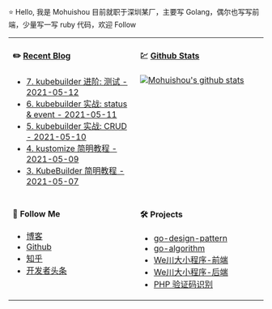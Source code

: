 ⭐ Hello, 我是 Mohuishou 目前就职于深圳某厂，主要写 Golang，偶尔也写写前端，少量写一写 ruby 代码，欢迎 Follow

<table>
  
<tr>
<td valign="top"  width="50%">

#### ✏️ [Recent Blog](https://lailin.xyz)

- [7. kubebuilder 进阶: 测试 - 2021-05-12](https://lailin.xyz/post/operator-07-kubebuilder-test.html)
- [6. kubebuilder 实战: status & event - 2021-05-11](https://lailin.xyz/post/operator-06-kubebuilder-status-and-event.html)
- [5. kubebuilder 实战: CRUD - 2021-05-10](https://lailin.xyz/post/operator-05-kubebuilder-crud.html)
- [4. kustomize 简明教程 - 2021-05-09](https://lailin.xyz/post/operator-04-kustomize-tutorial.html)
- [3. KubeBuilder 简明教程 - 2021-05-07](https://lailin.xyz/post/operator-03-kubebuilder-tutorial.html)

</td>
<td valign="top"  width="50%">

#### 💹 [Github Stats](https://github.com/mohuishou)

[![Mohuishou's github stats](https://github-readme-stats.vercel.app/api?username=mohuishou&count_private=true&show_icons=true)](https://github.com/mohuishou)

</td>
</tr>

<tr>
<td valign="top"  width="50%">

#### 👀 Follow Me

- [博客](https://lailin.xyz)
- [Github](https://github.com/mohuishou)
- [知乎](https://www.zhihu.com/people/mo-hui-shou-76)
- [开发者头条](https://toutiao.io/subjects/387401?f=new)

</td>
<td valign="top"  width="50%">

#### 🛠 Projects

- [go-design-pattern](https://github.com/mohuishou/go-design-pattern)
- [go-algorithm](https://github.com/mohuishou/go-algorithm)
- [We川大小程序-前端](https://github.com/mohuishou/scuplus-wechat)
- [We川大小程序-后端](https://github.com/mohuishou/scuplus-go)
- [PHP 验证码识别](https://github.com/mohuishou/ImageOCR)

</td>
</tr>

</table>